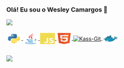 ### Olá! Eu sou o Wesley Camargos 👋 

<div align="left">
  <a href="https://github.com/wesleycp4">
  <img height="180em" src="https://github-readme-stats.vercel.app/api?username=wesleycp4&show_icons=true&theme=algolia&include_all_commits=true&count_private=true"/>
  <!--<img height="180em" src="https://github-readme-stats.vercel.app/api/top-langs/?username=wesleycp4&langs_count=7&theme=algolia"/>-->

</div>
<div style="display: inline_block"><br>
  <img align="center" alt="W4-Python" height="30" width="40" src="https://raw.githubusercontent.com/devicons/devicon/master/icons/python/python-original.svg">
  <img align="center" alt="W4-Java" height="30" width="40" src="https://raw.githubusercontent.com/devicons/devicon/master/icons/java/java-original.svg">
  <img align="center" alt="W4-Js" height="30" width="40" src="https://raw.githubusercontent.com/devicons/devicon/master/icons/javascript/javascript-plain.svg">
  <img align="center" alt="W4-HTML" height="30" width="40" src="https://raw.githubusercontent.com/devicons/devicon/master/icons/html5/html5-original.svg">
  <img align="center" alt="Kass-Git" height="30" width="40" src="https://cdn.jsdelivr.net/gh/devicons/devicon/icons/git/git-original.svg">
  <img align="center" alt="W4-Docker" height="30" width="40" src="https://raw.githubusercontent.com/devicons/devicon/master/icons/docker/docker-original.svg">
</div>
  
  ##
 
<div> 
  <a href="https://www.linkedin.com/in/wesleycp4/" target="_blank"><img src="https://img.shields.io/badge/-LinkedIn-%230077B5?style=for-the-badge&logo=linkedin&logoColor=white" target="_blank"></a> 

</div>
